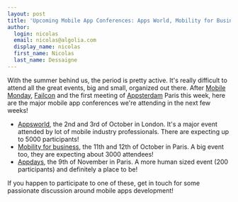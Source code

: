 ```yaml
---
layout: post
title: 'Upcoming Mobile App Conferences: Apps World, Mobility for Business, Appdays'
author:
  login: nicolas
  email: nicolas@algolia.com
  display_name: nicolas
  first_name: Nicolas
  last_name: Dessaigne
---
```


With the summer behind us, the period is pretty active. It's really difficult
to attend all the great events, big and small, organized out there. After
[Mobile Monday](http://www.mobilemondayfrance.org/),
[Failcon](http://france.thefailcon.com/) and the first meeting of
[Appsterdam](http://appsterdam.rs/) Paris this week, here are the major mobile
app conferences we're attending in the next few weeks!

  * [Appsworld](http://www.apps-world.net/europe/), the 2nd and 3rd of October in London. It's a major event attended by lot of mobile industry professionals. There are expecting up to 5000 participants!
  * [Mobility for business](http://www.mobility-for-business.com/), the 11th and 12th of October in Paris. A big event too, they are expecting about 3000 attendees!
  * [Appdays](http://appdays.fr/), the 9th of November in Paris. A more human sized event (200 participants) and definitely a place to be!

If you happen to participate to one of these, get in touch for some passionate
discussion around mobile apps development!

